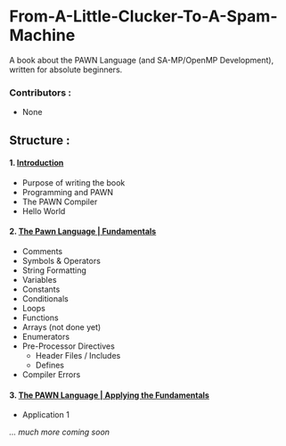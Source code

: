 # From-A-Little-Clucker-To-A-Spam-Machine
A book about the PAWN Language (and SA-MP/OpenMP Development), written for absolute beginners.

### Contributors :
- None

## Structure :
#### 1. [Introduction](https://github.com/Mou1z/From-A-Little-Clucker-To-A-Spam-Machine/blob/main/Introduction.md)
  - Purpose of writing the book
  - Programming and PAWN
  - The PAWN Compiler
  - Hello World
#### 2. [The Pawn Language | Fundamentals](https://github.com/Mou1z/From-A-Little-Clucker-To-A-Spam-Machine/blob/main/Fundamentals.md)
  - Comments
  - Symbols & Operators
  - String Formatting
  - Variables
  - Constants
  - Conditionals
  - Loops
  - Functions
  - Arrays (not done yet)
  - Enumerators
  - Pre-Processor Directives
	- Header Files / Includes
	- Defines
  - Compiler Errors
#### 3. [The PAWN Language | Applying the Fundamentals](https://github.com/Mou1z/From-A-Little-Clucker-To-A-Spam-Machine/blob/main/Applying%20Fundamentals.md)
  - Application 1
  
*... much more coming soon*
